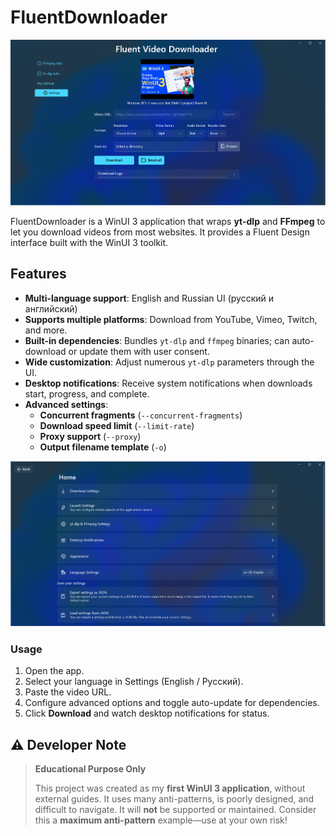 # FluentDownloader

![Main Window Screenshot](docs/screenshots/mainpage.png)

FluentDownloader is a WinUI 3 application that wraps **yt-dlp** and **FFmpeg** to let you download videos from most websites. It provides a Fluent Design interface built with the WinUI 3 toolkit.

## Features

- **Multi-language support**: English and Russian UI (русский и английский)
- **Supports multiple platforms**: Download from YouTube, Vimeo, Twitch, and more.
- **Built-in dependencies**: Bundles `yt-dlp` and `ffmpeg` binaries; can auto-download or update them with user consent.
- **Wide customization**: Adjust numerous `yt-dlp` parameters through the UI.
- **Desktop notifications**: Receive system notifications when downloads start, progress, and complete.
- **Advanced settings**:
  - **Concurrent fragments** (`--concurrent-fragments`)
  - **Download speed limit** (`--limit-rate`)
  - **Proxy support** (`--proxy`)
  - **Output filename template** (`-o`)

![Settings Screenshot](docs/screenshots/settings.png)

### Usage

1. Open the app.
2. Select your language in Settings (English / Русский).
3. Paste the video URL.
4. Configure advanced options and toggle auto-update for dependencies.
5. Click **Download** and watch desktop notifications for status.

## ⚠️ Developer Note

> **Educational Purpose Only**
>
> This project was created as my **first WinUI 3 application**, without external guides. It uses many anti-patterns, is poorly designed, and difficult to navigate.
> It will **not** be supported or maintained. Consider this a **maximum anti-pattern** example—use at your own risk!